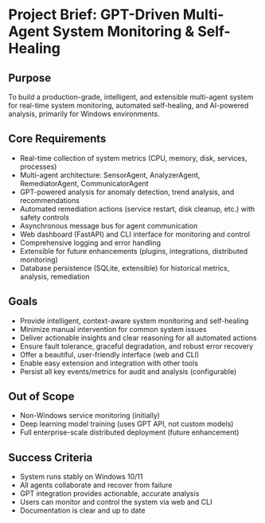 # Project Brief: GPT-Driven Multi-Agent System Monitoring & Self-Healing

## Purpose
To build a production-grade, intelligent, and extensible multi-agent system for real-time system monitoring, automated self-healing, and AI-powered analysis, primarily for Windows environments.

## Core Requirements
- Real-time collection of system metrics (CPU, memory, disk, services, processes)
- Multi-agent architecture: SensorAgent, AnalyzerAgent, RemediatorAgent, CommunicatorAgent
- GPT-powered analysis for anomaly detection, trend analysis, and recommendations
- Automated remediation actions (service restart, disk cleanup, etc.) with safety controls
- Asynchronous message bus for agent communication
- Web dashboard (FastAPI) and CLI interface for monitoring and control
- Comprehensive logging and error handling
- Extensible for future enhancements (plugins, integrations, distributed monitoring)
- Database persistence (SQLite, extensible) for historical metrics, analysis, remediation

## Goals
- Provide intelligent, context-aware system monitoring and self-healing
- Minimize manual intervention for common system issues
- Deliver actionable insights and clear reasoning for all automated actions
- Ensure fault tolerance, graceful degradation, and robust error recovery
- Offer a beautiful, user-friendly interface (web and CLI)
- Enable easy extension and integration with other tools
- Persist all key events/metrics for audit and analysis (configurable)

## Out of Scope
- Non-Windows service monitoring (initially)
- Deep learning model training (uses GPT API, not custom models)
- Full enterprise-scale distributed deployment (future enhancement)

## Success Criteria
- System runs stably on Windows 10/11
- All agents collaborate and recover from failure
- GPT integration provides actionable, accurate analysis
- Users can monitor and control the system via web and CLI
- Documentation is clear and up to date 